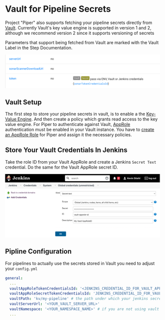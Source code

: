 # Vault for Pipeline Secrets

Project "Piper" also supports fetching your pipeline secrets directly from [Vault](https://www.hashicorp.com/products/vault).
Currently Vault's key value engine is supported in version 1 and 2, although we recommend version 2 since it supports versioning of secrets

Parameters that support being fetched from Vault are marked with the Vault Label in the Step Documentation.

![Vault Label](../images/parameter-with-vault-support.png)


## Vault Setup

The first step to store your pipeline secrets in vault, is to enable a the [Key-Value Engine](https://www.vaultproject.io/docs/secrets/kv/kv-v2). And then create a policy which grants read access to the key value engine.
For Piper to authenticate against Vault, [AppRole](https://www.vaultproject.io/docs/auth/approle) authentication must be enabled in your Vault instance.
You have to [create an AppRole Role](https://www.vaultproject.io/api-docs/auth/approle#create-update-approle) for Piper and assign it the necessary policies.

## Store Your Vault Credentials In Jenkins

Take the role ID from your Vault AppRole and create a Jenkins `Secret Text` credential. Do the same for the Vault AppRole secret ID.

![Create two jenkins secret text credentials](../images/jenkins-vault-credential.png)

## Pipline Configuration

For pipelines to actually use the secrets stored in Vault you need to adjust your `config.yml`

```yml
general:
  ...
  vaultAppRoleTokenCredentialsId: '<JENKINS_CREDENTIAL_ID_FOR_VAULT_APPROLE_ROLE_ID>'
  vaultAppRoleSecretTokenCredentialsId: 'JENKINS_CREDENTIAL_ID_FOR_VAULT_APPROLE_SECRET_ID'
  vaultPath: 'kv/my-pipeline' # the path under which your jenkins secrets are stored
  vaultServerUrl: '<YOUR_VAULT_SERVER_URL>'
  vaultNamespace: '<YOUR_NAMESPACE_NAME>' # if you are not using vault's namespace feature you can remove this line
  ...
```
